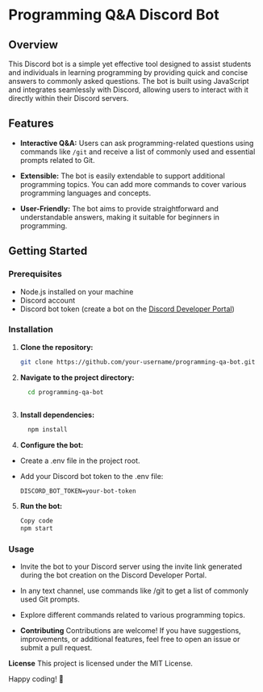 # Programming Q&A Discord Bot

## Overview

This Discord bot is a simple yet effective tool designed to assist students and individuals in learning programming by providing quick and concise answers to commonly asked questions. The bot is built using JavaScript and integrates seamlessly with Discord, allowing users to interact with it directly within their Discord servers.

## Features

- **Interactive Q&A:** Users can ask programming-related questions using commands like `/git` and receive a list of commonly used and essential prompts related to Git.

- **Extensible:** The bot is easily extendable to support additional programming topics. You can add more commands to cover various programming languages and concepts.

- **User-Friendly:** The bot aims to provide straightforward and understandable answers, making it suitable for beginners in programming.

## Getting Started

### Prerequisites

- Node.js installed on your machine
- Discord account
- Discord bot token (create a bot on the [Discord Developer Portal](https://discord.com/developers/applications))

### Installation

1. **Clone the repository:**

   ```bash
   git clone https://github.com/your-username/programming-qa-bot.git
   
2. **Navigate to the project directory:**
   ```bash
     cd programming-qa-bot  
 
3. **Install dependencies:**
   ```bash
     npm install
4. **Configure the bot:**

- Create a .env file in the project root.

- Add your Discord bot token to the .env file:
    ```env
   DISCORD_BOT_TOKEN=your-bot-token

5. **Run the bot:**
   ```bash
   Copy code
   npm start

### Usage
- Invite the bot to your Discord server using the invite link generated during the bot creation on the Discord Developer Portal.

- In any text channel, use commands like /git to get a list of commonly used Git prompts.

- Explore different commands related to various programming topics.

- **Contributing**
Contributions are welcome! If you have suggestions, improvements, or additional features, feel free to open an issue or submit a pull request.

**License**
This project is licensed under the MIT License.

Happy coding! 🚀
